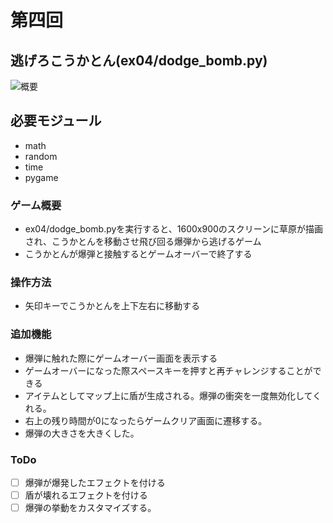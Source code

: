 # 第四回
## 逃げろこうかとん(ex04/dodge_bomb.py)
![概要](https://user-images.githubusercontent.com/85730896/207261444-2b8da8ba-020d-4256-a47e-2f31e3ac4e81.PNG)
## 必要モジュール
- math
- random
- time
- pygame
### ゲーム概要
- ex04/dodge_bomb.pyを実行すると、1600x900のスクリーンに草原が描画され、こうかとんを移動させ飛び回る爆弾から逃げるゲーム
- こうかとんが爆弾と接触するとゲームオーバーで終了する

### 操作方法
- 矢印キーでこうかとんを上下左右に移動する

### 追加機能
- 爆弾に触れた際にゲームオーバー画面を表示する
- ゲームオーバーになった際スペースキーを押すと再チャレンジすることができる
- アイテムとしてマップ上に盾が生成される。爆弾の衝突を一度無効化してくれる。
- 右上の残り時間が0になったらゲームクリア画面に遷移する。
- 爆弾の大きさを大きくした。

### ToDo
- [ ] 爆弾が爆発したエフェクトを付ける
- [ ] 盾が壊れるエフェクトを付ける
- [ ] 爆弾の挙動をカスタマイズする。
